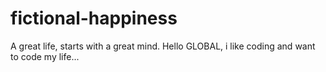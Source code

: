 # fictional-happiness
A great life, starts with a great mind. 
Hello GLOBAL, i like coding and want to code my life...
